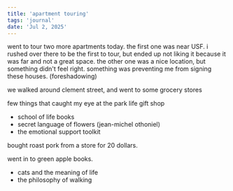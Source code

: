 ```yaml
---
title: 'apartment touring'
tags: 'journal'
date: 'Jul 2, 2025'
---
```


went to tour two more apartments today. the first one was near USF. i rushed over there to be the first to tour, but ended up not liking it because it was far and not a great space. the other one was a nice location, but something didn't feel right. something was preventing me from signing these houses. (foreshadowing)

we walked around clement street, and went to some grocery stores

few things that caught my eye at the park life gift shop

- school of life books
- secret language of flowers (jean-michel othoniel)
- the emotional support toolkit

bought roast pork from a store for 20 dollars.

went in to green apple books.

- cats and the meaning of life
- the philosophy of walking
